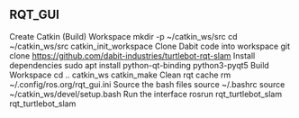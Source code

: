 ## RQT_GUI

Create Catkin (Build) Workspace
 mkdir -p ~/catkin_ws/src
 cd ~/catkin_ws/src
 catkin_init_workspace
Clone Dabit code into workspace
 git clone https://github.com/dabit-industries/turtlebot-rqt-slam
Install dependencies
 sudo apt install python-qt-binding python3-pyqt5
Build Workspace
cd .. catkin_ws
 catkin_make
Clean rqt cache
 rm ~/.config/ros.org/rqt_gui.ini
Source the bash files
 source ~/.bashrc
 source ~/catkin_ws/devel/setup.bash
Run the interface
 rosrun rqt_turtlebot_slam rqt_turtlebot_slam
